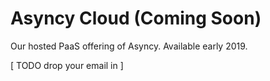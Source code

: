 # Asyncy Cloud (Coming Soon)

Our hosted PaaS offering of Asyncy. Available early 2019.

[ TODO drop your email in ]
